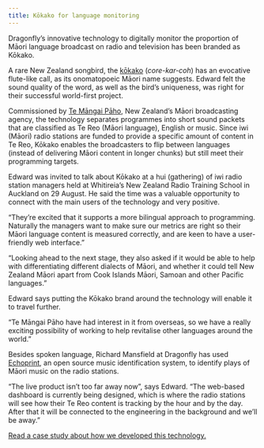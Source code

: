 ```yaml
---
title: Kōkako for language monitoring
---
```

Dragonfly’s innovative technology to digitally monitor the proportion of Māori language broadcast on radio and television has been branded as Kōkako. 

A rare New Zealand songbird, the [kōkako](http://nzbirdsonline.org.nz/species/north-island-kokako) (*core-kar-coh*) has an evocative flute-like call, as its onomatopoeic Māori name suggests. Edward felt the sound quality of the word, as well as the bird’s uniqueness, was right for their successful world-first project. 

<!--more-->

Commissioned by [Te Māngai Pāho](http://www.tmp.govt.nz/), New Zealand’s Māori
broadcasting agency, the technology separates programmes into short sound
packets that are classified as Te Reo (Māori language), English or music. 
Since iwi (Māori) radio stations are funded to provide a
specific amount of content in Te Reo, Kōkako enables the broadcasters to flip
between languages (instead of delivering Māori content in longer chunks) but
still meet their programming targets. 

Edward was invited to talk about Kōkako at a hui (gathering) of iwi radio station managers held at Whitireia’s New Zealand Radio Training School in Auckland on 29 August. He said the time was a valuable opportunity to connect with the main users of the technology and very positive. 

“They’re excited that it supports a more bilingual approach to programming. Naturally the managers want to make sure our metrics are right so their Māori language content is measured correctly, and are keen to have a user-friendly web interface.”

“Looking ahead to the next stage, they also asked if it would be able to help with differentiating different dialects of Māori, and whether it could tell New Zealand Māori apart from Cook Islands Māori, Samoan and other Pacific languages.”

Edward says putting the Kōkako brand around the technology will enable it to travel further. 

“Te Māngai Pāho have had interest in it from overseas, so we have a really exciting possibility of working to help 
revitalise other languages around the world.”

Besides spoken language, Richard Mansfield at Dragonfly has used [Echoprint](http://echoprint.me/), an open source music identification system, to identify plays of Māori music on the radio stations. 

“The live product isn’t too far away now”, says Edward. “The web-based dashboard is currently being designed, which is where the radio stations will see how their Te Reo content is tracking by the hour and by the day. After that it will be connected to the engineering in the background and we’ll be away.”

[Read a case study about how we developed this technology.](/work/2015-03-25-TMP-case-study.html)
